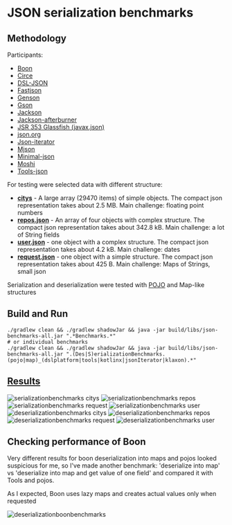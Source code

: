 # JSON serialization benchmarks

## Methodology

Participants:

- [Boon](https://github.com/boonproject/boon)
- [Circe](https://circe.github.io/circe)
- [DSL-JSON](https://github.com/ngs-doo/dsl-json)
- [Fastjson](https://github.com/alibaba/fastjson)
- [Genson](https://owlike.github.io/genson/)
- [Gson](https://code.google.com/p/google-gson/)
- [Jackson](http://wiki.fasterxml.com/JacksonRelease20)
- [Jackson-afterburner](https://github.com/FasterXML/jackson-module-afterburner)
- [JSR 353 Glassfish (javax.json)](https://json-processing-spec.java.net/)
- [json.org](https://github.com/stleary/JSON-java)
- [Json-iterator](http://jsoniter.com)
- [Mjson](https://bolerio.github.io/mjson/)
- [Minimal-json](https://github.com/ralfstx/minimal-json)
- [Moshi](https://github.com/square/moshi)
- [Tools-json](https://github.com/wizzardo/tools)

For testing were selected data with different structure:

- **[citys](src/main/resources/citys.json)** - A large array (29470 items) of simple objects. The compact json representation takes about 2.5 MB. Main challenge: floating point numbers
- **[repos.json](src/main/resources/repos.json)** - An array of four objects with complex structure. The compact json representation takes about 342.8 kB. Main challenge: a lot of String fields
- **[user.json](src/main/resources/user.json)** - one object with a complex structure. The compact json representation takes about 4.2 kB. Main challenge: dates
- **[request.json](src/main/resources/request.json)** - one object with a simple structure. The compact json representation takes about 425 B. Main challenge: Maps of Strings, small json

Serialization and deserialization were tested with [POJO](src/main/java/org/bura/benchmarks/json/domain) and Map-like structures

## Build and Run

```shell
./gradlew clean && ./gradlew shadowJar && java -jar build/libs/json-benchmarks-all.jar ".*Benchmarks.*"
# or individual benchmarks
./gradlew clean && ./gradlew shadowJar && java -jar build/libs/json-benchmarks-all.jar ".(Des|S)erializationBenchmarks.(pojo|map)_(dslplatform|tools|kotlinx|jsonIterator|klaxon).*"  
```

## [Results]

![serializationbenchmarks citys](https://user-images.githubusercontent.com/5871626/37598220-f7b52528-2b81-11e8-9931-942c498b3565.png)
![serializationbenchmarks repos](https://user-images.githubusercontent.com/5871626/37598222-f7dd93be-2b81-11e8-8c91-c031b2785f32.png)
![serializationbenchmarks request](https://user-images.githubusercontent.com/5871626/37598223-f7f850c8-2b81-11e8-9ca8-da76ebe24b2e.png)
![serializationbenchmarks user](https://user-images.githubusercontent.com/5871626/37598225-f81882e4-2b81-11e8-9215-a96587bc1cb6.png)
![deserializationbenchmarks citys](https://user-images.githubusercontent.com/5871626/37598235-fd82ebc0-2b81-11e8-8f5f-0e4519a2e662.png)
![deserializationbenchmarks repos](https://user-images.githubusercontent.com/5871626/37598237-fda3d150-2b81-11e8-9b40-939ec2346eab.png)
![deserializationbenchmarks request](https://user-images.githubusercontent.com/5871626/37598238-fdbf8e36-2b81-11e8-898f-a3c868ce052a.png)
![deserializationbenchmarks user](https://user-images.githubusercontent.com/5871626/37598239-fddfebcc-2b81-11e8-8c82-db3b5420b9c8.png)


## Checking performance of Boon

Very different results for boon deserialization into maps and pojos looked suspicious for me, so I've made another benchmark:
'deserialize into map' vs 'deserialize into map and get value of one field'
and compared it with Tools and pojos.

As I expected, Boon uses lazy maps and creates actual values only when requested

![deserializationboonbenchmarks](https://user-images.githubusercontent.com/5871626/37598246-00a70fac-2b82-11e8-877d-479410719036.png)

[Results]: https://raw.githubusercontent.com/wizzardo/json-benchmarks/master/results
